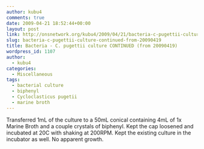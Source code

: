```yaml
---
author: kubu4
comments: true
date: 2009-04-21 18:52:44+00:00
layout: post
link: http://onsnetwork.org/kubu4/2009/04/21/bacteria-c-pugettii-culture-continued-from-20090419/
slug: bacteria-c-pugettii-culture-continued-from-20090419
title: Bacteria - C. pugettii culture CONTINUED (from 20090419)
wordpress_id: 1107
author:
  - kubu4
categories:
  - Miscellaneous
tags:
  - bacterial culture
  - biphenyl
  - Cycloclasticus pugetii
  - marine broth
---
```


Transferred 1mL of the culture to a 50mL conical containing 4mL of 1x Marine Broth and a couple crystals of biphenyl. Kept the cap loosened and incubated at 20C with shaking at 200RPM. Kept the existing culture in the incubator as well. No apparent growth.
